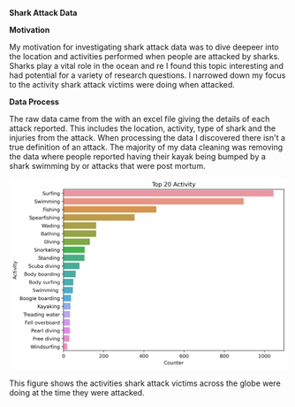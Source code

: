 **Shark Attack Data**

**Motivation**
  
  My motivation for investigating shark attack data was to dive deepeer into the location and activities performed when people are attacked by sharks. Sharks play a vital role in the ocean and re  I found this topic interesting and had potential for a variety of research questions. I narrowed down my focus to the activity shark attack victims were doing when attacked.
  
 **Data Process**
 
 The raw data came from the  with an excel file giving the details of each attack reported. This includes the location, activity, type of shark and the injuries from the attack. When processing the data I discovered there isn't a true definition of an attack. The majority of my data cleaning was removing the data where people reported having their kayak being bumped by a shark swimming by or attacks that were post mortum. 
  

![International activies done when getting attacked by Sharks](https://raw.githubusercontent.com/Lauren-mcleod/DATA115-personal-data-set-/master/activityplot2.png)

This figure shows the activities shark attack victims across the globe were doing at the time they were attacked.
